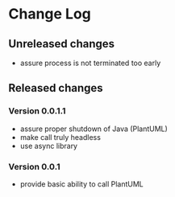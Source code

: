 # Change Log

## Unreleased changes

- assure process is not terminated too early

## Released changes

### Version 0.0.1.1

- assure proper shutdown of Java (PlantUML)
- make call truly headless
- use async library

### Version 0.0.1

- provide basic ability to call PlantUML

